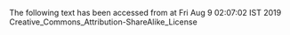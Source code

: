 The following text has been accessed from at Fri Aug 9 02:07:02 IST 2019
Creative_Commons_Attribution-ShareAlike_License
